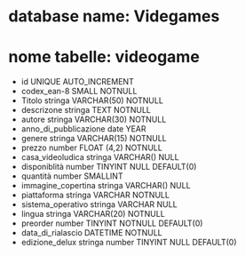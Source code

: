 <!-- Istruzioni:
Create un file di testo per descrivere un database di un negozio di videogiochi.
Strutturate il file come fatto oggi in classe.  Specificate: il nome del database, la tabella e le potenziali colonne con i tipi di dato. -->

<!-- DATABASE -->
# database name: Videgames
# nome tabelle: videogame
- id  UNIQUE AUTO_INCREMENT
- codex_ean-8   SMALL NOTNULL
- Titolo stringa VARCHAR(50) NOTNULL
- descrizone stringa TEXT NOTNULL
- autore stringa VARCHAR(30) NOTNULL
- anno_di_pubblicazione date YEAR
- genere stringa VARCHAR(15) NOTNULL
- prezzo number FLOAT (4,2) NOTNULL
- casa_videoludica  stringa VARCHAR() NULL
- disponiblità  number  TINYINT NULL DEFAULT(0)
- quantità number SMALLINT
- immagine_copertina stringa VARCHAR()  NULL
- piattaforma stringa VARCHAR NOTNULL
- sistema_operativo  stringa VARCHAR NULL
- lingua stringa VARCHAR(20) NOTNULL
- preorder number TINYINT NOTNULL DEFAULT(0)
- data_di_rialascio DATETIME NOTNULL
- edizione_delux stringa number TINYINT NULL DEFAULT(0)
<!-- /DATABSE -->